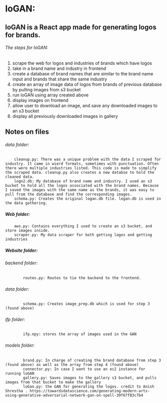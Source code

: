 # loGAN:
## loGAN is a React app made for generating logos for brands.

###### The steps for loGAN:
1) scrape the web for logos and industries of brands which have logos
2) take in a brand name and industry in frontend
3) create a database of brand names that are similar to the brand name input and brands that share the same industry
4) create an array of image data of logos from brands of previous database by pulling images from s3 bucket
5) run loGAN using array created above
6) display images on frontend
7) allow user to download an image, and save any downloaded images to an s3 bucket
8) display all previously downloaded images in gallery

## Notes on files

###### data folder:

        cleanup.py: There was a unique problem with the data I scraped for industry. It came in wierd formats, sometimes with punctuation. Often there were multiple industries listed. This code is made to simplify the scraped data. cleanup.py also creates a new databse to hold the cleaned data.
        logn2.db: My database of brand name and industry. I used an s3 bucket to hold all the logos associated with the brand names. Because I saved the images with the same name as the brands, it was easy to pull from the database and find the corresponding images.
        schema.py: Creates the original logan.db file. logan.db is used in the data gathering.
    
##### Web folder:
        aws.py: Contains everything I used to create an s3 bucket, and store images inside.
        scraper.py: My data scraper for both getting logos and getting industries
    
##### Website folder:
###### backend folder:
            routes.py: Routes to tie the backend to the frontend.

###### data folder:
            schema.py: Creates image_prep.db which is used for step 3 (found above)
        
###### ifp folder: 
            ifp.npy: stores the array of images used in the GAN

###### models folder:
            brand.py: In charge of creating the brand database from step 3 (found above) as well as the array from step 4 (found above)
            connector.py: In case I want to use an ec2 instance for running loGAN
            gallery.py: Saves images to the gallery s3 bucket, and pulls images from that bucket to make the gallery
            loGan.py: the GAN for generating the logos. credit to Anish Shrestha . https://towardsdatascience.com/generating-modern-arts-using-generative-adversarial-network-gan-on-spell-39f67f83c7b4
